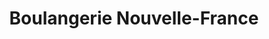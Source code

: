 ---
title: "Boulangerie Nouvelle-France"
url: /cheneville/boulangerie-nouvelle-france/
shop: Bäckerei
---